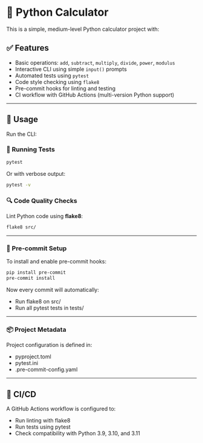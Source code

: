 # 🔢 Python Calculator

This is a simple, medium-level Python calculator project with:

## ✅ Features

- Basic operations: `add`, `subtract`, `multiply`, `divide`, `power`, `modulus`
- Interactive CLI using simple `input()` prompts
- Automated tests using `pytest`
- Code style checking using `flake8`
- Pre-commit hooks for linting and testing
- CI workflow with GitHub Actions (multi-version Python support)

---

## 🚀 Usage

Run the CLI:

### 🧪 Running Tests

```bash
pytest
```
Or with verbose output:
```bash
pytest -v
```

### 🔍 Code Quality Checks
Lint Python code using **flake8**:
```bash
flake8 src/
```

---

### 🔁 Pre-commit Setup
To install and enable pre-commit hooks:
```bash
pip install pre-commit
pre-commit install
```
Now every commit will automatically:
- Run flake8 on src/
- Run all pytest tests in tests/

---

### 📦 Project Metadata
Project configuration is defined in:
- pyproject.toml
- pytest.ini
- .pre-commit-config.yaml

---

## 🤖 CI/CD
A GitHub Actions workflow is configured to:
- Run linting with flake8
- Run tests using pytest
- Check compatibility with Python 3.9, 3.10, and 3.11
